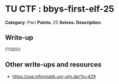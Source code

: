 # TU CTF : bbys-first-elf-25

**Category:** Pwn
**Points:** 25
**Solves:** 
**Description:**



## Write-up

(TODO)

## Other write-ups and resources

* https://uss.informatik.uni-ulm.de/?p=429
